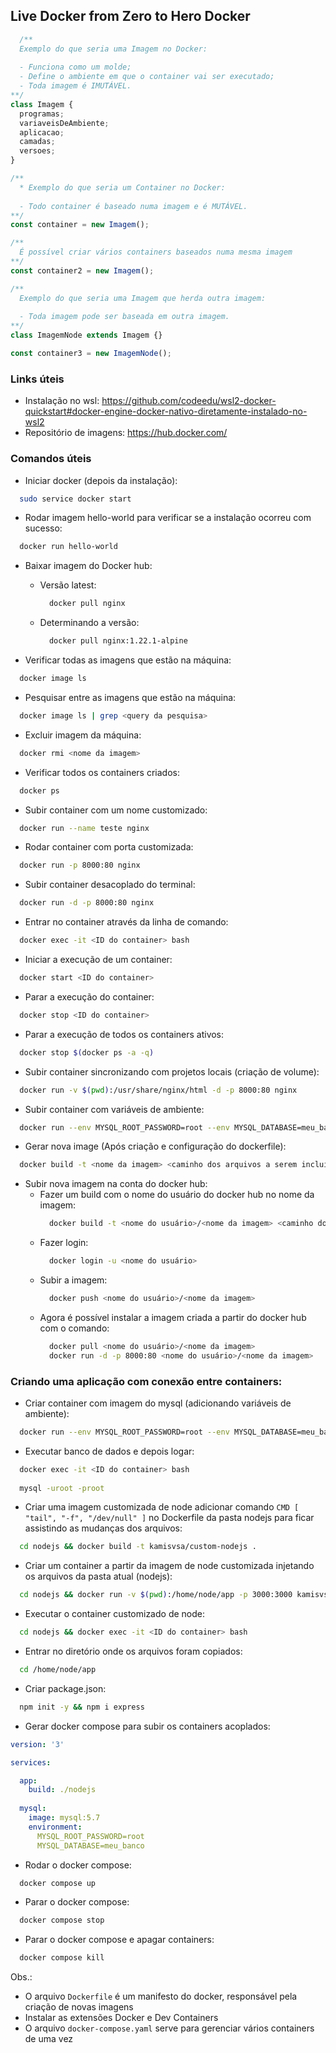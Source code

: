 ## Live Docker from Zero to Hero Docker

````js
  /**
  Exemplo do que seria uma Imagem no Docker:
  
  - Funciona como um molde;
  - Define o ambiente em que o container vai ser executado;
  - Toda imagem é IMUTÁVEL.
**/
class Imagem {
  programas;
  variaveisDeAmbiente;
  aplicacao;
  camadas;
  versoes;
}

/**
  * Exemplo do que seria um Container no Docker:
  
  - Todo container é baseado numa imagem e é MUTÁVEL.
**/
const container = new Imagem();

/** 
  É possível criar vários containers baseados numa mesma imagem
**/
const container2 = new Imagem();

/**
  Exemplo do que seria uma Imagem que herda outra imagem:
  
  - Toda imagem pode ser baseada em outra imagem.
**/
class ImagemNode extends Imagem {}

const container3 = new ImagemNode();

````



### Links úteis

- Instalação no wsl: https://github.com/codeedu/wsl2-docker-quickstart#docker-engine-docker-nativo-diretamente-instalado-no-wsl2
- Repositório de imagens: https://hub.docker.com/


### Comandos úteis 

- Iniciar docker (depois da instalação):
```sh
  sudo service docker start
```

- Rodar imagem hello-world para verificar se a instalação ocorreu com sucesso:
```sh
  docker run hello-world
```

- Baixar imagem do Docker hub:
  - Versão latest:
    ```sh
      docker pull nginx
    ```
  - Determinando a versão:
    ```sh
      docker pull nginx:1.22.1-alpine
    ```

- Verificar todas as imagens que estão na máquina:
```sh
  docker image ls
```

- Pesquisar entre as imagens que estão na máquina:
```sh
  docker image ls | grep <query da pesquisa>
```

- Excluir imagem da máquina:
```sh
  docker rmi <nome da imagem>
```

- Verificar todos os containers criados:
```sh
  docker ps
```

- Subir container com um nome customizado:
```sh
  docker run --name teste nginx
```

- Rodar container com porta customizada:
```sh
  docker run -p 8000:80 nginx
```

- Subir container desacoplado do terminal:
```sh
  docker run -d -p 8000:80 nginx
```

- Entrar no container através da linha de comando:
```sh
  docker exec -it <ID do container> bash
```

- Iniciar a execução de um container:
```sh
  docker start <ID do container>
```

- Parar a execução do container:
```sh
  docker stop <ID do container>
```

- Parar a execução de todos os containers ativos:
```sh
  docker stop $(docker ps -a -q)
```

- Subir container sincronizando com projetos locais (criação de volume):
```sh
  docker run -v $(pwd):/usr/share/nginx/html -d -p 8000:80 nginx
```

- Subir container com variáveis de ambiente:
```sh
  docker run --env MYSQL_ROOT_PASSWORD=root --env MYSQL_DATABASE=meu_banco mysql:5.7
```

- Gerar nova image (Após criação e configuração do dockerfile):
```sh
  docker build -t <nome da imagem> <caminho dos arquivos a serem incluídos na imagem>
```

- Subir nova imagem na conta do docker hub:
  - Fazer um build com o nome do usuário do docker hub no nome da imagem:
    ```sh
      docker build -t <nome do usuário>/<nome da imagem> <caminho dos arquivos a serem incluídos na imagem>
    ```
  - Fazer login:
    ```sh
      docker login -u <nome do usuário>
    ```
  - Subir a imagem:
    ```sh
      docker push <nome do usuário>/<nome da imagem>
    ```
  - Agora é possível instalar a imagem criada a partir do docker hub com o comando:
    ```sh
      docker pull <nome do usuário>/<nome da imagem>
      docker run -d -p 8000:80 <nome do usuário>/<nome da imagem>
    ```
    
### Criando uma aplicação com conexão entre containers:

- Criar container com imagem do mysql (adicionando variáveis de ambiente):
````bash
  docker run --env MYSQL_ROOT_PASSWORD=root --env MYSQL_DATABASE=meu_banco mysql:5.7
````

- Executar banco de dados e depois logar:
````bash
  docker exec -it <ID do container> bash
  
  mysql -uroot -proot
````

- Criar uma imagem customizada de node adicionar comando ``CMD [ "tail", "-f", "/dev/null" ]`` no Dockerfile da pasta nodejs para ficar assistindo as mudanças dos arquivos:
````bash
  cd nodejs && docker build -t kamisvsa/custom-nodejs .
````

- Criar um container a partir da imagem de node customizada injetando os arquivos da pasta atual (nodejs):
````bash
  cd nodejs && docker run -v $(pwd):/home/node/app -p 3000:3000 kamisvsa/custom-nodejs
````

- Executar o container customizado de node:
````bash
  cd nodejs && docker exec -it <ID do container> bash
````

- Entrar no diretório onde os arquivos foram copiados:
````bash
  cd /home/node/app
````

- Criar package.json:
````bash
  npm init -y && npm i express
````

- Gerar docker compose para subir os containers acoplados:
````yaml
version: '3'

services: 

  app:
    build: ./nodejs
      
  mysql:
    image: mysql:5.7
    environment:
      MYSQL_ROOT_PASSWORD=root
      MYSQL_DATABASE=meu_banco
````

- Rodar o docker compose:
````bash
  docker compose up
````

- Parar o docker compose:
````bash
  docker compose stop
````

- Parar o docker compose e apagar containers:
````bash
  docker compose kill
````

Obs.: 
  - O arquivo ``Dockerfile`` é um manifesto do docker, responsável pela criação de novas imagens
  - Instalar as extensões Docker e Dev Containers 
  - O arquivo ``docker-compose.yaml`` serve para gerenciar vários containers de uma vez
  
